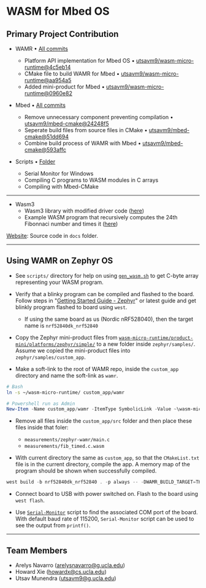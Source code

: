 # WASM for Mbed OS

## Primary Project Contribution

* WAMR • [All commits](https://github.com/utsavm9/wasm-micro-runtime/commits/main)
    - Platform API implementation for Mbed OS • [utsavm9/wasm-micro-runtime@4c5eb14](https://github.com/utsavm9/wasm-micro-runtime/commit/4c5eb14a19ed769b355fad0a6c27cde671ef651b)
    - CMake file to build WAMR for Mbed • [utsavm9/wasm-micro-runtime@aa954a5](https://github.com/utsavm9/wasm-micro-runtime/commit/aa954a53672d4598da960b0095f413ae5b8401ca)
    - Added mini-product for Mbed • [utsavm9/wasm-micro-runtime@0960e82](https://github.com/utsavm9/wasm-micro-runtime/commit/0960e82db2be30b741f5c83e7a57ea9056b2ab59)

* Mbed • [All commits](https://github.com/utsavm9/mbed-cmake/commits/)
    - Remove unnecessary component preventing compilation • [utsavm9/mbed-cmake@24248f5](https://github.com/utsavm9/mbed-cmake/commit/24248f530840f414eb3405bc08a8ba0c85e2d0d5)
    - Seperate build files from source files in CMake • [utsavm9/mbed-cmake@51dd694](https://github.com/utsavm9/mbed-cmake/commit/51dd6941c25823d37ab1cbfc058c262d5419bbbd)
    - Combine build process of WAMR with Mbed  • [utsavm9/mbed-cmake@593affc](https://github.com/utsavm9/mbed-cmake/commit/593affc7f67a8019b80f595165eadf4d72de6c05)

* Scripts • [Folder](https://github.com/utsavm9/wasm-for-arduino-mbed/tree/main/scripts)
    - Serial Monitor for Windows
    - Compiling C programs to WASM modules in C arrays
    - Compiling with Mbed-CMake
---

* Wasm3
    - Wasm3 library with modified driver code ([here](https://github.com/utsavm9/wasm-for-arduino-mbed/tree/main/wasm3-arduino/examples_pio/wasm_fibonnaci_timing))
    - Example WASM program that recursively computes the 24th Fibonnaci number and times it ([here](https://github.com/utsavm9/wasm-for-arduino-mbed/tree/main/wasm3-arduino/wasm_apps/cpp))


[Website](https://utsavm9.github.io/wasm-for-arduino-mbed/): Source code in `docs` folder.

---

## Using WAMR on Zephyr OS

* See `scripts/` directory for help on using [`gen_wasm.sh`](https://github.com/utsavm9/wasm-for-arduino-mbed/blob/main/scripts/gen_wasm.sh) to get C-byte array representing your WASM program.

* Verify that a blinky program can be compiled and flashed to the board. Follow steps in "[Getting Started Guide - Zephyr](https://docs.zephyrproject.org/latest/getting_started/index.html)" or latest guide and get blinkly program flashed to board using `west`.
    - If using the same board as us (Nordic nRF528040), then the target name is `nrf52840dk_nrf52840`

* Copy the Zephyr mini-product files from [`
wasm-micro-runtime/product-mini/platforms/zephyr/simple/
`](https://github.com/bytecodealliance/wasm-micro-runtime/tree/main/product-mini/platforms/zephyr/simple) to a new folder inside `zephyr/samples/`. Assume we copied the mini-product files into `zephyr/samples/custom_app`.

* Make a soft-link to the root of WAMR repo, inside the `custom_app` directory and name the soft-link as `wamr`.
```bash
# Bash
ln -s ~/wasm-micro-runtime/ custom_app/wamr
```
```powershell
# Powershell run as Admin
New-Item -Name custom_app/wamr -ItemType SymbolicLink -Value ~\wasm-micro-runtime\
```

* Remove all files inside the `custom_app/src` folder and then place these files inside that foler:
    - `measurements/zephyr-wamr/main.c`
    - `measurements/fib_timed.c.wasm`

* With current directory the same as `custom_app`, so that the `CMakeList.txt` file is in the current directory, compile the app. A memory map of the program should be shown when successfully compiled.
```powershell
west build -b nrf52840dk_nrf52840 . -p always -- -DWAMR_BUILD_TARGET=THUMB -DWAMR_BUILD_AOT=0
```

* Connect board to USB with power switched on. Flash to the board using `west flash`. 

* Use [`Serial-Monitor`](https://github.com/utsavm9/wasm-for-arduino-mbed/blob/main/scripts/serial.ps1) script to find the associated COM port of the board. With default baud rate of 115200, `Serial-Monitor` script can be used to see the output from `printf()`.

---

## Team Members

-   Arelys Navarro (arelysnavarro@g.ucla.edu)
-   Howard Xie (howardx@cs.ucla.edu)
-   Utsav Munendra (utsavm9@g.ucla.edu)
